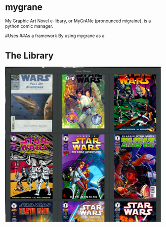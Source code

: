 # mygrane
My Graphic Art Novel e-libary, or MyGrANe (pronounced migraine), is a python comic manager.

#Uses
##As a framework
By using mygrane as a 

# The Library
![Image](/docs/Library%20Manager.png?raw=true "The Library")
